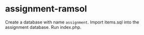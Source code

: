 # assignment-ramsol
Create a database with name `assignment`.
Import items.sql into the assignment database.
Run index.php.
